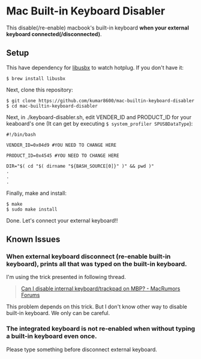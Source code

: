 # Mac Built-in Keyboard Disabler

This disable(/re-enable) macbook's built-in keyboard __when your external keyboard connected(/disconnected)__.

## Setup

This have dependency for [libusbx](http://libusbx.org/) to watch hotplug. If you don't have it:

```
$ brew install libusbx
```

Next, clone this repository:

```
$ git clone https://github.com/kumar8600/mac-builtin-keyboard-disabler
$ cd mac-builtin-keyboard-disabler
```

Next, in ./keyboard-disabler.sh, edit VENDER\_ID and PRODUCT\_ID for your keaboard's one (It can get by executing `$ system_profiler SPUSBDataType`):

```
#!/bin/bash

VENDER_ID=0x04d9 #YOU NEED TO CHANGE HERE

PRODUCT_ID=0x4545 #YOU NEED TO CHANGE HERE

DIR="$( cd "$( dirname "${BASH_SOURCE[0]}" )" && pwd )"
.
.
.
```

Finally, make and install:

```
$ make
$ sudo make install
```

Done. Let's connect your external keyboard!!

## Known Issues

### When external keyboard disconnect (re-enable built-in keyboard), prints all that was typed on the built-in keyboard.

I'm using the trick presented in following thread.

> [Can I disable internal keyboard/trackpad on MBP? - MacRumors Forums](http://forums.macrumors.com/showthread.php?t=433407)

This problem depends on this trick. But I don't know other way to disable built-in keyboard. We only can be careful.

### The integrated keyboard is not re-enabled when without typing a built-in keyboard even once.

Please type something before disconnect external keyboard.

